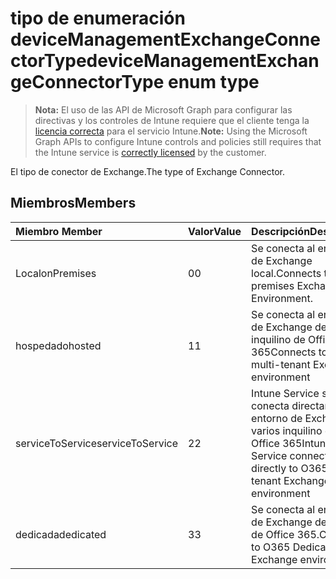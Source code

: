 # <a name="devicemanagementexchangeconnectortype-enum-type"></a><span data-ttu-id="a87cc-101">tipo de enumeración deviceManagementExchangeConnectorType</span><span class="sxs-lookup"><span data-stu-id="a87cc-101">deviceManagementExchangeConnectorType enum type</span></span>

> <span data-ttu-id="a87cc-102">**Nota:** El uso de las API de Microsoft Graph para configurar las directivas y los controles de Intune requiere que el cliente tenga la [licencia correcta](https://go.microsoft.com/fwlink/?linkid=839381) para el servicio Intune.</span><span class="sxs-lookup"><span data-stu-id="a87cc-102">**Note:** Using the Microsoft Graph APIs to configure Intune controls and policies still requires that the Intune service is [correctly licensed](https://go.microsoft.com/fwlink/?linkid=839381) by the customer.</span></span>

<span data-ttu-id="a87cc-103">El tipo de conector de Exchange.</span><span class="sxs-lookup"><span data-stu-id="a87cc-103">The type of Exchange Connector.</span></span>
## <a name="members"></a><span data-ttu-id="a87cc-104">Miembros</span><span class="sxs-lookup"><span data-stu-id="a87cc-104">Members</span></span>
|<span data-ttu-id="a87cc-105">Miembro	</span><span class="sxs-lookup"><span data-stu-id="a87cc-105">Member</span></span>|<span data-ttu-id="a87cc-106">Valor</span><span class="sxs-lookup"><span data-stu-id="a87cc-106">Value</span></span>|<span data-ttu-id="a87cc-107">Descripción</span><span class="sxs-lookup"><span data-stu-id="a87cc-107">Description</span></span>|
|:---|:---|:---|
|<span data-ttu-id="a87cc-108">Local</span><span class="sxs-lookup"><span data-stu-id="a87cc-108">onPremises</span></span>|<span data-ttu-id="a87cc-109">0</span><span class="sxs-lookup"><span data-stu-id="a87cc-109">0</span></span>|<span data-ttu-id="a87cc-110">Se conecta al entorno de Exchange local.</span><span class="sxs-lookup"><span data-stu-id="a87cc-110">Connects to on-premises Exchange Environment.</span></span>|
|<span data-ttu-id="a87cc-111">hospedado</span><span class="sxs-lookup"><span data-stu-id="a87cc-111">hosted</span></span>|<span data-ttu-id="a87cc-112">1</span><span class="sxs-lookup"><span data-stu-id="a87cc-112">1</span></span>|<span data-ttu-id="a87cc-113">Se conecta al entorno de Exchange de varios inquilino de Office 365</span><span class="sxs-lookup"><span data-stu-id="a87cc-113">Connects to O365 multi-tenant Exchange environment</span></span>|
|<span data-ttu-id="a87cc-114">serviceToService</span><span class="sxs-lookup"><span data-stu-id="a87cc-114">serviceToService</span></span>|<span data-ttu-id="a87cc-115">2</span><span class="sxs-lookup"><span data-stu-id="a87cc-115">2</span></span>|<span data-ttu-id="a87cc-116">Intune Service se conecta directamente al entorno de Exchange de varios inquilino de Office 365</span><span class="sxs-lookup"><span data-stu-id="a87cc-116">Intune Service connects directly to O365 multi-tenant Exchange environment</span></span>|
|<span data-ttu-id="a87cc-117">dedicada</span><span class="sxs-lookup"><span data-stu-id="a87cc-117">dedicated</span></span>|<span data-ttu-id="a87cc-118">3</span><span class="sxs-lookup"><span data-stu-id="a87cc-118">3</span></span>|<span data-ttu-id="a87cc-119">Se conecta al entorno de Exchange dedicados de Office 365.</span><span class="sxs-lookup"><span data-stu-id="a87cc-119">Connects to O365 Dedicated Exchange environment.</span></span>|



